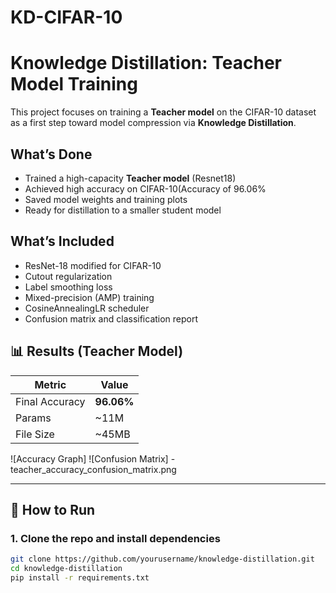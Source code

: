 # KD-CIFAR-10
#  Knowledge Distillation: Teacher Model Training

This project focuses on training a **Teacher model** on the CIFAR-10 dataset as a first step toward model compression via **Knowledge Distillation**.

##  What’s Done

- Trained a high-capacity **Teacher model** (Resnet18)
- Achieved high accuracy on CIFAR-10(Accuracy of 96.06%
- Saved model weights and training plots
- Ready for distillation to a smaller student model

## What’s Included

- ResNet-18 modified for CIFAR-10
- Cutout regularization
- Label smoothing loss
- Mixed-precision (AMP) training
- CosineAnnealingLR scheduler
- Confusion matrix and classification report

## 📊 Results (Teacher Model)

| Metric          | Value     |
|-----------------|-----------|
| Final Accuracy  | **96.06%** |
| Params          | ~11M      |
| File Size       | ~45MB     |

![Accuracy Graph] ![Confusion Matrix] - teacher_accuracy_confusion_matrix.png

---

## 🚀 How to Run

### 1. Clone the repo and install dependencies

```bash
git clone https://github.com/yourusername/knowledge-distillation.git
cd knowledge-distillation
pip install -r requirements.txt
